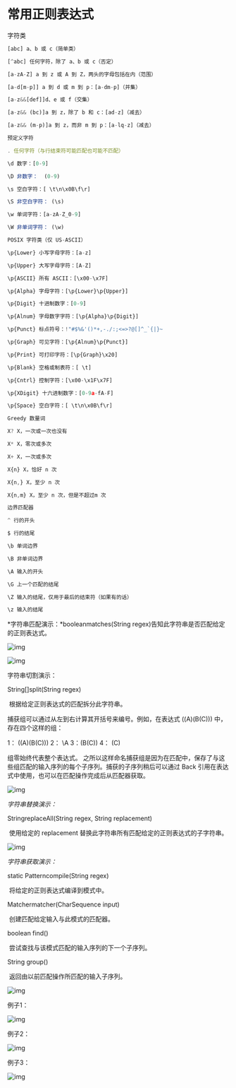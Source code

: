 # 常用正则表达式

字符类

~~~js
[abc] a、b 或 c（简单类）

[^abc] 任何字符，除了 a、b 或 c（否定）

[a-zA-Z] a 到 z 或 A 到 Z，两头的字母包括在内（范围）

[a-d[m-p]] a 到 d 或 m 到 p：[a-dm-p]（并集）

[a-z&&[def]]d、e 或 f（交集）

[a-z&& (bc)]a 到 z，除了 b 和 c：[ad-z]（减去）

[a-z&& (m-p)]a 到 z，而非 m 到 p：[a-lq-z]（减去）

预定义字符

. 任何字符（与行结束符可能匹配也可能不匹配）

\d 数字：[0-9]

\D 非数字：  (0-9)

\s 空白字符：[ \t\n\x0B\f\r]

\S 非空白字符： (\s)

\w 单词字符：[a-zA-Z_0-9]

\W 非单词字符： (\w)

POSIX 字符类（仅 US-ASCII）

\p{Lower} 小写字母字符：[a-z]

\p{Upper} 大写字母字符：[A-Z]

\p{ASCII} 所有 ASCII：[\x00-\x7F]

\p{Alpha} 字母字符：[\p{Lower}\p{Upper}]

\p{Digit} 十进制数字：[0-9]

\p{Alnum} 字母数字字符：[\p{Alpha}\p{Digit}]

\p{Punct} 标点符号：!"#$%&'()*+,-./:;<=>?@[]^_`{|}~

\p{Graph} 可见字符：[\p{Alnum}\p{Punct}]

\p{Print} 可打印字符：[\p{Graph}\x20]

\p{Blank} 空格或制表符：[ \t]

\p{Cntrl} 控制字符：[\x00-\x1F\x7F]

\p{XDigit} 十六进制数字：[0-9a-fA-F]

\p{Space} 空白字符：[ \t\n\x0B\f\r]

Greedy 数量词

X? X，一次或一次也没有

X* X，零次或多次

X+ X，一次或多次

X{n} X，恰好 n 次

X{n,} X，至少 n 次

X{n,m} X，至少 n 次，但是不超过m 次

边界匹配器

^ 行的开头

$ 行的结尾

\b 单词边界

\B 非单词边界

\A 输入的开头

\G 上一个匹配的结尾

\Z 输入的结尾，仅用于最后的结束符（如果有的话）

\z 输入的结尾

~~~



*字符串匹配演示：*booleanmatches(String regex)告知此字符串是否匹配给定的正则表达式。



![img](https://img-blog.csdn.net/20180530153811893)

![img](https://img-blog.csdn.net/20180530153828941)



字符串切割演示：

String[]split(String regex)

​     根据给定正则表达式的匹配拆分此字符串。

捕获组可以通过从左到右计算其开括号来编号。例如，在表达式 ((A)(B(C))) 中，存在四个这样的组：

1： ((A)(B(C))) 2： \A 3：(B(C)) 4： (C)

 

组零始终代表整个表达式。 之所以这样命名捕获组是因为在匹配中，保存了与这些组匹配的输入序列的每个子序列。捕获的子序列稍后可以通过 Back 引用在表达式中使用，也可以在匹配操作完成后从匹配器获取。

![img](https://img-blog.csdn.net/20180530153904928)



*字符串替换演示：*

StringreplaceAll(String regex, String replacement)

​     使用给定的 replacement 替换此字符串所有匹配给定的正则表达式的子字符串。

![img](https://img-blog.csdn.net/20180530154009165)



*字符串获取演示：*

static Patterncompile(String regex)

​     将给定的正则表达式编译到模式中。

Matchermatcher(CharSequence input)

​     创建匹配给定输入与此模式的匹配器。

boolean find()

​     尝试查找与该模式匹配的输入序列的下一个子序列。

String group()

​     返回由以前匹配操作所匹配的输入子序列。

![img](https://img-blog.csdn.net/20180530154217583)

例子1：

![img](https://img-blog.csdn.net/20180530154300771)

例子2：

![img](https://img-blog.csdn.net/20180530154317931)

例子3：

![img](https://img-blog.csdn.net/20180530154333639)